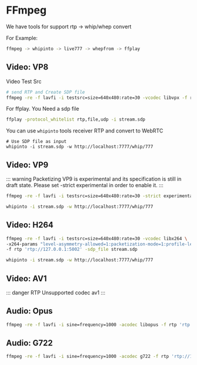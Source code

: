 # FFmpeg

We have tools for support rtp -> whip/whep convert

For Example:

```bash
ffmpeg -> whipinto -> live777 -> whepfrom -> ffplay
```

## Video: VP8

Video Test Src

```bash
# send RTP and Create SDP file
ffmpeg -re -f lavfi -i testsrc=size=640x480:rate=30 -vcodec libvpx -f rtp 'rtp://127.0.0.1:5002' -sdp_file stream.sdp
```

For ffplay. You Need a sdp file

```bash
ffplay -protocol_whitelist rtp,file,udp -i stream.sdp
```

You can use `whipinto` tools receiver RTP and convert to WebRTC

```
# Use SDP file as input
whipinto -i stream.sdp -w http://localhost:7777/whip/777
```

## Video: VP9

::: warning
Packetizing VP9 is experimental and its specification is still in draft state. Please set -strict experimental in order to enable it.
:::

```bash
ffmpeg -re -f lavfi -i testsrc=size=640x480:rate=30 -strict experimental -vcodec libvpx-vp9 -f rtp 'rtp://127.0.0.1:5002' -sdp_file stream.sdp

whipinto -i stream.sdp -w http://localhost:7777/whip/777
```

## Video: H264

```bash
ffmpeg -re -f lavfi -i testsrc=size=640x480:rate=30 -vcodec libx264 \
-x264-params "level-asymmetry-allowed=1:packetization-mode=1:profile-level-id=42001f" \
-f rtp 'rtp://127.0.0.1:5002' -sdp_file stream.sdp

whipinto -i stream.sdp -w http://localhost:7777/whip/777
```

## Video: AV1

::: danger
RTP Unsupported codec av1
:::

## Audio: Opus

```bash
ffmpeg -re -f lavfi -i sine=frequency=1000 -acodec libopus -f rtp 'rtp://127.0.0.1:5003?pkt_size=1200'
```

## Audio: G722

```bash
ffmpeg -re -f lavfi -i sine=frequency=1000 -acodec g722 -f rtp 'rtp://127.0.0.1:5003?pkt_size=1200'
```


